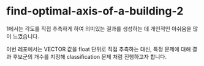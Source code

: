 # find-optimal-axis-of-a-building-2

1에서는 각도를 직접 추측하게 하여 의미있는 결과를 생성하는 데 개인적인 아쉬움을 많이 느꼈습니다.

이번 레포에서는 VECTOR 값을 float 단위로 직접 추측하는 대신, 특정 문제에 대해 결과 후보군의 개수를 지정해 classification 문제 처럼 진행하고자 합니다.
